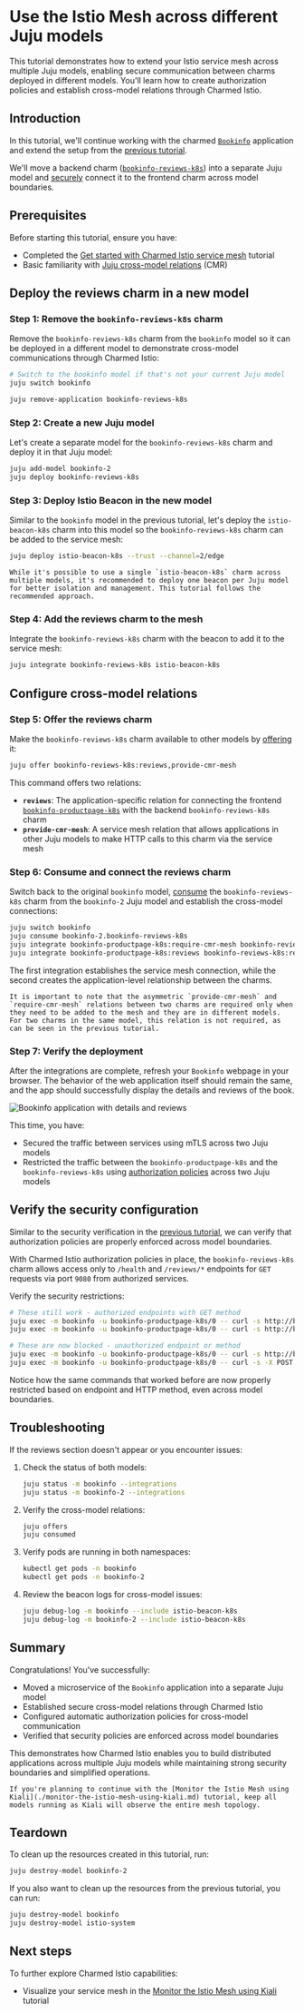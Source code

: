 <!-- vale off -->

# Use the Istio Mesh across different Juju models

<!-- vale on -->

This tutorial demonstrates how to extend your Istio service mesh across multiple Juju models, enabling secure communication between charms deployed in different models. You'll learn how to create authorization policies and establish cross-model relations through Charmed Istio.

## Introduction

In this tutorial, we'll continue working with the charmed [`Bookinfo`](https://istio.io/latest/docs/examples/bookinfo/) application and extend the setup from the [previous tutorial](./get-started-with-the-charmed-istio-mesh.md). 

We'll move a backend charm ([`bookinfo-reviews-k8s`](https://charmhub.io/bookinfo-reviews-k8s)) into a separate Juju model and [securely](./get-started-with-the-charmed-istio-mesh.md#why-do-we-need-charmed-istio) connect it to the frontend charm across model boundaries.

## Prerequisites

Before starting this tutorial, ensure you have:

- Completed the [Get started with Charmed Istio service mesh](./get-started-with-the-charmed-istio-mesh.md) tutorial
- Basic familiarity with [Juju cross-model relations](https://documentation.ubuntu.com/juju/stable/reference/cross-model-integration/) (CMR)

## Deploy the reviews charm in a new model

<!-- vale off -->

### Step 1: Remove the `bookinfo-reviews-k8s` charm

<!-- vale on -->

Remove the `bookinfo-reviews-k8s` charm from the `bookinfo` model so it can be deployed in a different model to demonstrate cross-model communications through Charmed Istio:

```bash
# Switch to the bookinfo model if that's not your current Juju model
juju switch bookinfo

juju remove-application bookinfo-reviews-k8s
```

<!-- vale off -->

### Step 2: Create a new Juju model

<!-- vale on -->

Let's create a separate model for the `bookinfo-reviews-k8s` charm and deploy it in that Juju model:

```bash
juju add-model bookinfo-2
juju deploy bookinfo-reviews-k8s
```
<!-- vale off -->

### Step 3: Deploy Istio Beacon in the new model

<!-- vale on -->

Similar to the `bookinfo` model in the previous tutorial, let's deploy the `istio-beacon-k8s` charm into this model so the `bookinfo-reviews-k8s` charm can be added to the service mesh:

```bash
juju deploy istio-beacon-k8s --trust --channel=2/edge
```

```{note}
While it's possible to use a single `istio-beacon-k8s` charm across multiple models, it's recommended to deploy one beacon per Juju model for better isolation and management. This tutorial follows the recommended approach.
```

### Step 4: Add the reviews charm to the mesh

Integrate the `bookinfo-reviews-k8s` charm with the beacon to add it to the service mesh:

```bash
juju integrate bookinfo-reviews-k8s istio-beacon-k8s
```

## Configure cross-model relations

### Step 5: Offer the reviews charm

Make the `bookinfo-reviews-k8s` charm available to other models by [offering](https://documentation.ubuntu.com/juju/3.6/reference/juju-cli/list-of-juju-cli-commands/offer/) it:

```bash
juju offer bookinfo-reviews-k8s:reviews,provide-cmr-mesh
```

This command offers two relations:
- **`reviews`**: The application-specific relation for connecting the frontend [`bookinfo-productpage-k8s`](https://charmhub.io/bookinfo-productpage-k8s) with the backend `bookinfo-reviews-k8s` charm
- **`provide-cmr-mesh`**: A service mesh relation that allows applications in other Juju models to make HTTP calls to this charm via the service mesh

### Step 6: Consume and connect the reviews charm

Switch back to the original `bookinfo` model, [consume](https://documentation.ubuntu.com/juju/3.6/reference/juju-cli/list-of-juju-cli-commands/consume/) the `bookinfo-reviews-k8s` charm from the `bookinfo-2` Juju model and establish the cross-model connections:

```bash
juju switch bookinfo
juju consume bookinfo-2.bookinfo-reviews-k8s
juju integrate bookinfo-productpage-k8s:require-cmr-mesh bookinfo-reviews-k8s:provide-cmr-mesh
juju integrate bookinfo-productpage-k8s:reviews bookinfo-reviews-k8s:reviews
```

The first integration establishes the service mesh connection, while the second creates the application-level relationship between the charms.

```{note}
It is important to note that the asymmetric `provide-cmr-mesh` and `require-cmr-mesh` relations between two charms are required only when they need to be added to the mesh and they are in different models. For two charms in the same model, this relation is not required, as can be seen in the previous tutorial.
```

### Step 7: Verify the deployment

After the integrations are complete, refresh your `Bookinfo` webpage in your browser. The behavior of the web application itself should remain the same, and the app should successfully display the details and reviews of the book.

![Bookinfo application with details and reviews](../assets/images/bookinfo-details-reviews.png)

This time, you have:

- Secured the traffic between services using mTLS across two Juju models
- Restricted the traffic between the `bookinfo-productpage-k8s` and the `bookinfo-reviews-k8s` using [authorization policies](https://istio.io/latest/docs/reference/config/security/authorization-policy/) across two Juju models

## Verify the security configuration

Similar to the security verification in the [previous tutorial](./get-started-with-the-charmed-istio-mesh.md#verify-the-security-configuration), we can verify that authorization policies are properly enforced across model boundaries.

With Charmed Istio authorization policies in place, the `bookinfo-reviews-k8s` charm allows access only to `/health` and `/reviews/*` endpoints for `GET` requests via port `9080` from authorized services.

Verify the security restrictions:

```bash
# These still work - authorized endpoints with GET method
juju exec -m bookinfo -u bookinfo-productpage-k8s/0 -- curl -s http://bookinfo-reviews-k8s.bookinfo-2.svc.cluster.local:9080/health
juju exec -m bookinfo -u bookinfo-productpage-k8s/0 -- curl -s http://bookinfo-reviews-k8s.bookinfo-2.svc.cluster.local:9080/reviews/1

# These are now blocked - unauthorized endpoint or method
juju exec -m bookinfo -u bookinfo-productpage-k8s/0 -- curl -s http://bookinfo-reviews-k8s.bookinfo-2.svc.cluster.local:9080/
juju exec -m bookinfo -u bookinfo-productpage-k8s/0 -- curl -s -X POST http://bookinfo-reviews-k8s.bookinfo-2.svc.cluster.local:9080/reviews/1 -d '{}'
```

Notice how the same commands that worked before are now properly restricted based on endpoint and HTTP method, even across model boundaries.

## Troubleshooting

If the reviews section doesn't appear or you encounter issues:

1. Check the status of both models:
   ```bash
   juju status -m bookinfo --integrations
   juju status -m bookinfo-2 --integrations
   ```

2. Verify the cross-model relations:
   ```bash
   juju offers
   juju consumed
   ```

3. Verify pods are running in both namespaces:
   ```bash
   kubectl get pods -n bookinfo
   kubectl get pods -n bookinfo-2
   ```

4. Review the beacon logs for cross-model issues:
   ```bash
   juju debug-log -m bookinfo --include istio-beacon-k8s
   juju debug-log -m bookinfo-2 --include istio-beacon-k8s
   ```

## Summary

Congratulations! You've successfully:

- Moved a microservice of the `Bookinfo` application into a separate Juju model
- Established secure cross-model relations through Charmed Istio
- Configured automatic authorization policies for cross-model communication
- Verified that security policies are enforced across model boundaries

This demonstrates how Charmed Istio enables you to build distributed applications across multiple Juju models while maintaining strong security boundaries and simplified operations.

```{tip}
If you're planning to continue with the [Monitor the Istio Mesh using Kiali](./monitor-the-istio-mesh-using-kiali.md) tutorial, keep all models running as Kiali will observe the entire mesh topology.
```

## Teardown

To clean up the resources created in this tutorial, run:

```bash
juju destroy-model bookinfo-2
```

If you also want to clean up the resources from the previous tutorial, you can run:
```bash
juju destroy-model bookinfo
juju destroy-model istio-system
```

## Next steps

To further explore Charmed Istio capabilities:

- Visualize your service mesh in the [Monitor the Istio Mesh using Kiali](./monitor-the-istio-mesh-using-kiali.md) tutorial

